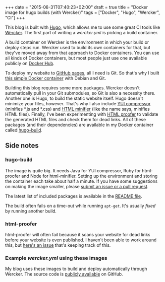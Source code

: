 +++
date = "2015-08-31T07:40:23+02:00"
draft = true
title = "Docker image for hugo builds (with Wercker)"
tags = ["Docker", "Hugo", "Wercker", "CI"]
+++

This blog is built with [Hugo](http://gohugo.io), which allows me to use some great CI tools like [Wercker](http://wercker.com). The first part of writing a *wercker.yml* is picking a build container.

A build container on Wercker is the environment in which your build or deploy steps run. Wercker used to build its own containers for that, but they've moved away from that approach to Docker containers. You can use all kinds of Docker containers, but most people just use one available publicly on [Docker Hub](https://registry.hub.docker.com/).

To deploy my website to [GitHub pages](https://pages.github.com/), all I need is Git. So that's why I built [this simple Docker container](https://hub.docker.com/r/samueldebruyn/debian-git/) with Debian and Git.

Building this blog requires some more packages. Wercker doesn't automatically pull in your Git submodules, so Git is also a necessity there. Another one is Hugo, to build the static website itself. Hugo doesn't minimize your files, however. That's why I also include [YUI compressor](https://github.com/yui/yuicompressor) (minifies *.js and *.css) and [HTML minifier](https://github.com/kangax/html-minifier) (like the name says, minifies HTML files). Finally, I've been experimenting with [HTML proofer](https://github.com/gjtorikian/html-proofer) to validate the generated HTML files and check them for dead links. All of these packages (and their dependencies) are available in my Docker container called [hugo-build](https://hub.docker.com/r/samueldebruyn/hugo-build/).

## Side notes

### hugo-build

The image is quite big. It needs Java for YUI compressor, Ruby for html-proofer and Node for html-minifier. Setting up the environment and storing the container each take about half a minute. If you have some suggestions on making the image smaller, please [submit an issue or a pull request](https://github.com/SamuelDebruyn/docker-hugo-build).

The latest list of included packages is available in the [README file](https://github.com/SamuelDebruyn/docker-hugo-build).

The build often fails on a time-out while running `apt-get`. It's usually *fixed* by running another build.

### html-proofer

html-proofer will often fail because it scans your website for dead links before your website is even published. I haven't been able to work around this, but [here's an issue](https://github.com/gjtorikian/html-proofer/pull/178) that's keeping track of this.

### Example *wercker.yml* using these images

My blog uses these images to build and deploy automatically through Wercker. The source code is [publicly available](https://github.com/SamuelDebruyn/sa.muel.be-hugo) on GitHub.